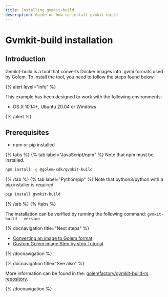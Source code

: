 ```yaml
---
title: Installing gvmkit-build
description: Guide on how to install gvmkit-build
---
```


# Gvmkit-build installation

## Introduction

Gvmkit-build is a tool that converts Docker images into .gvmi formats used by Golem. To install the tool, you need to follow the steps found below.

{% alert level="info" %}

This example has been designed to work with the following environments:

- OS X 10.14+, Ubuntu 20.04 or Windows

{% /alert %}

## Prerequisites

- npm or pip installed


{% tabs %}
{% tab label="JavaScript/npm" %}
Note that npm must be installed.
    
```bash
npm install -g @golem-sdk/gvmkit-build
```



{% /tab %}
{% tab label="Python/pip" %}
Note that python3/python with a pip installer is required.
    
```bash
pip install gvmkit-build
```

{% /tab %}
{% /tabs %}

The installation can be verified by running the following command: `gvmkit-build --version`


{% docnavigation title="Next steps" %}

- [Converting an image to Golem format](/docs/creators/javascript/examples/tools/converting-docker-image-to-golem-format)
- [Custom Golem image Step by step Tutorial](/docs/creators/javascript/tutorials/building-custom-image)

{% /docnavigation %}

{% docnavigation title="See also" %}

More information can be found in the: [golemfactory/gvmkit-build-rs repository](https://github.com/golemfactory/gvmkit-build-rs).

{% /docnavigation %}

 